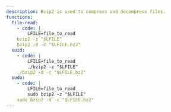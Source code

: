 ```yaml
---
description: Bzip2 is used to compress and decompress files.
functions:
  file-read:
    - code: |
        LFILE=file_to_read
	bzip2 -z "$LFILE"
	bzip2 -d -c "$LFILE.bz2"
  suid:
    - code: |
        LFILE=file_to_read
        ./bzip2 -z "$LFILE"
	./bzip2 -d -c "$LFILE.bz2"
  sudo:
    - code: |
        LFILE=file_to_read
        sudo bzip2 -z "$LFILE"
	sudo bzip2 -d -c "$LFILE.bz2"
---
```


